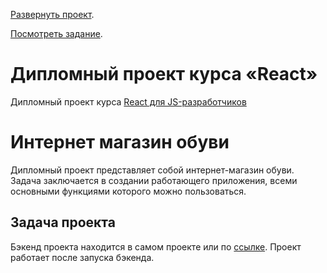  [Развернуть проект](https://ra16-diploma-frontend.vercel.app/).

 [Посмотреть задание](https://github.com/netology-code/ra16-diploma).

# Дипломный проект курса «React» 

Дипломный проект курса [React для JS-разработчиков](https://netology.ru/programs/react)

# Интернет магазин обуви

Дипломный проект представляет собой интернет-магазин обуви. Задача заключается в создании работающего приложения, всеми основными функциями которого можно пользоваться.

## **Задача проекта**

Бэкенд проекта находится в самом проекте или по [ссылке](https://github.com/alekseeva-t-v/ra16-diploma-backend). Проект работает после запуска бэкенда.